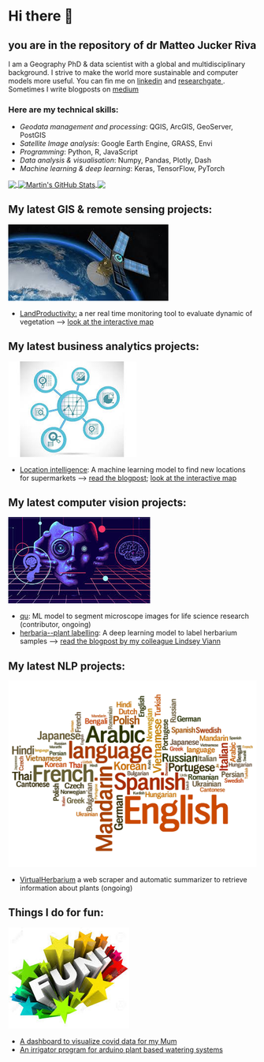 # Hi there 👋



## you are in the repository of dr Matteo Jucker Riva   
   
I am a Geography PhD & data scientist with a global and multidisciplinary background.
I strive to make the world more sustainable and computer models more useful. You can fin me on [linkedin](https://www.linkedin.com/in/matteojriva/) and [researchgate 
](https://www.researchgate.net/profile/Matteo_Jucker_Riva). Sometimes I write blogposts on [medium](https://matteo-jriva.medium.com/)

### Here are my technical skills:

- *Geodata management and processing*: QGIS, ArcGIS, GeoServer, PostGIS
- *Satellite Image analysis*: Google Earth Engine, GRASS, Envi
- *Programming*: Python, R, JavaScript
- *Data analysis & visualisation*: Numpy, Pandas, Plotly, Dash
- *Machine learning & deep learning*: Keras, TensorFlow, PyTorch

<a href="https://github.com/ciskoh/ciskoh">
  <img align="center" src="https://github-readme-stats.vercel.app/api/top-langs/?username=ciskoh&hide=java,html&title_color=ffffff&text_color=c9cacc&icon_color=2bbc8a&bg_color=1d1f21" />
</a>

<a href="https://github.com/ciskoh/ciskoh">
  <img align="center" src="https://github-readme-stats.vercel.app/api?username=ciskoh&show_icons=true&line_height=27&count_private=true&title_color=ffffff&text_color=c9cacc&icon_color=2bbc8a&bg_color=1d1f21" alt="Martin's GitHub Stats" />
</a>
<a href="https://github.com/ciskoh/ciskoh">
  <img align="center" src="https://github-readme-stats.vercel.app/api/pin/?username=ciskoh&repo=python-project-blueprint&title_color=ffffff&text_color=c9cacc&icon_color=2bbc8a&bg_color=1d1f21" />
</a>
    

## My latest GIS & remote sensing projects:
   
![SAT](SAT.jpeg)   
- [LandProductivity:](https://github.com/ciskoh/LandProductivity) a ner real time monitoring tool to evaluate dynamic of vegetation --> [look at the interactive map](https://matteojriva.users.earthengine.app/view/suiviedesinterventionsmidelt)

## My latest business analytics projects:
   ![BUSINESS](BUSINESS.jpeg)   
- [Location intelligence](https://github.com/ciskoh/migros_branch_optimisation): A machine learning model to find new locations for supermarkets --> [read the blogpost](https://matteo-jriva.medium.com/location-intelligence-the-branch-network-optimization-problem-4aa4740088d8); [look at the interactive map](https://www.google.com/maps/d/u/0/edit?mid=1_uX0U2V-byD1GLv0KRuWC2Gxv2wRuNT7&usp=sharing)

## My latest computer vision projects:   
   ![COMPvIZ](COMPvIZ.jpeg)    
- [qu](https://github.com/ciskoh/qu): ML model to segment microscope images for life science research (contributor, ongoing)   
- [herbaria--plant labelling](https://github.com/ciskoh/herbaria--plant-labeling): A deep learning model to label herbarium samples --> [read the blogpost by my colleague Lindsey Viann](https://lindseyviann.medium.com/final-bootcamp-blitz-b0e94407b0a)

## My latest NLP projects:   
   ![LANG](LANG.jpeg)   
- [VirtualHerbarium](https://github.com/ciskoh/VirtualHerbarium) a web scraper and automatic summarizer to retrieve information about plants (ongoing)

## Things I do for fun:   
   ![FUN](FUN.jpeg)   
- [A dashboard to visualize covid data for my Mum](https://github.com/ciskoh/mamma-il-covid)   
- [An irrigator program for arduino plant based watering systems](https://github.com/ciskoh/irrigator_v2)   
